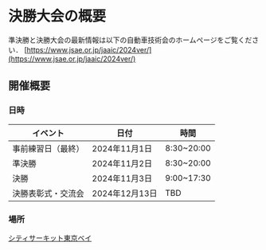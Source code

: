 # 決勝大会の概要

準決勝と決勝大会の最新情報は以下の自動車技術会のホームページをご覧ください．
[https://www.jsae.or.jp/jaaic/2024ver/](https://www.jsae.or.jp/jaaic/2024ver/)


## 開催概要

### 日時

| イベント           | 日付                  | 時間 |
| ------------------ | --------------------- | --- |
| 事前練習日（最終）   | 2024年11月1日         | 8:30~20:00 |
| 準決勝             | 2024年11月2日         | 8:30~20:00 |
| 決勝               | 2024年11月3日         | 9:00~17:30 |
| 決勝表彰式・交流会 | 2024年12月13日          | TBD |

### 場所

[シティサーキット東京ベイ](https://city-circuit.com/)
